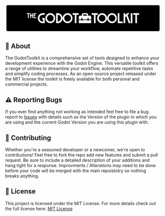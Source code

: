 <p align="center">
  <img src="design/github_the_godot_toolkit_banner.png" width="1920" alt="The Godot Toolkit Banner">
</p>

## 📖 About
The GodotToolkit is a comprehensive set of tools designed to enhance your development experience with the Godot Engine. This versatile toolkit offers a range of utilities to streamline your workflow, automate repetitive tasks and simplify coding processes. As an open-source project released under the MIT license the toolkit is freely available for both personal and commercial projects.
## ⚠️ Reporting Bugs
If you ever find anything not working as intended feel free to file a bug report to [Issues](https://github.com/sirjoehighton/GodotToolkit/issues) with details such as the Version of the plugin in which you are using and the current Godot Version you are using this plugin with.
## 🔄 Contributing
Whether you're a seasoned developer or a newcomer, we're open to contributions! Feel free to fork the repo add new features and submit a pull request. Be sure to include a detailed description of your additions and hang tight for a response. Improvments / Alterations may need to be done before your code will be merged with the main repoistotry so nothing breaks anything.
## 📜 License
This project is licensed under the MIT License. For more details check out the full license here:
[MIT License
](https://raw.githubusercontent.com/sirjoehighton/GodotToolkit/main/LICENSE)

